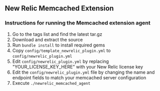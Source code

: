 ## New Relic Memcached Extension

### Instructions for running the Memcached extension agent

1. Go to the tags list and find the latest tar.gz
1. Download and extract the source
1. Run `bundle install` to install required gems
1. Copy `config/template_newrelic_plugin.yml` to `config/newrelic_plugin.yml`
1. Edit `config/newrelic_plugin.yml` by replacing "YOUR_LICENSE_KEY_HERE" with your New Relic license key
1. Edit the `config/newrelic_plugin.yml` file by changing the name and endpoint fields to match your memcached server configuration
1. Execute `./newrelic_memcached_agent`
